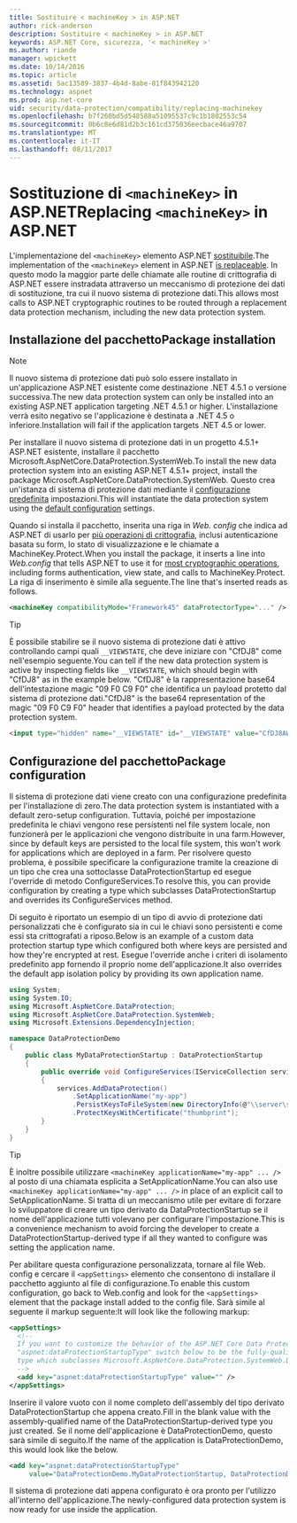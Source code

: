 ```yaml
---
title: Sostituire < machineKey > in ASP.NET
author: rick-anderson
description: Sostituire < machineKey > in ASP.NET
keywords: ASP.NET Core, sicurezza, '< machineKey >'
ms.author: riande
manager: wpickett
ms.date: 10/14/2016
ms.topic: article
ms.assetid: 5ac13589-3837-4b4d-8abe-81f843942120
ms.technology: aspnet
ms.prod: asp.net-core
uid: security/data-protection/compatibility/replacing-machinekey
ms.openlocfilehash: b7f260bd5d548588a51095537c9c1b1802553c54
ms.sourcegitcommit: 0b6c8e6d81d2b3c161cd375036eecbace46a9707
ms.translationtype: MT
ms.contentlocale: it-IT
ms.lasthandoff: 08/11/2017
---
```

# <a name="replacing-machinekey-in-aspnet"></a><span data-ttu-id="44eff-104">Sostituzione di `<machineKey>` in ASP.NET</span><span class="sxs-lookup"><span data-stu-id="44eff-104">Replacing `<machineKey>` in ASP.NET</span></span>

<a name=compatibility-replacing-machinekey></a>

<span data-ttu-id="44eff-105">L'implementazione del `<machineKey>` elemento ASP.NET [sostituibile](http://blogs.msdn.com/b/webdev/archive/2012/10/23/cryptographic-improvements-in-asp-net-4-5-pt-2.aspx).</span><span class="sxs-lookup"><span data-stu-id="44eff-105">The implementation of the `<machineKey>` element in ASP.NET [is replaceable](http://blogs.msdn.com/b/webdev/archive/2012/10/23/cryptographic-improvements-in-asp-net-4-5-pt-2.aspx).</span></span> <span data-ttu-id="44eff-106">In questo modo la maggior parte delle chiamate alle routine di crittografia di ASP.NET essere instradata attraverso un meccanismo di protezione dei dati di sostituzione, tra cui il nuovo sistema di protezione dati.</span><span class="sxs-lookup"><span data-stu-id="44eff-106">This allows most calls to ASP.NET cryptographic routines to be routed through a replacement data protection mechanism, including the new data protection system.</span></span>

## <a name="package-installation"></a><span data-ttu-id="44eff-107">Installazione del pacchetto</span><span class="sxs-lookup"><span data-stu-id="44eff-107">Package installation</span></span>

> [!NOTE]
> <span data-ttu-id="44eff-108">Il nuovo sistema di protezione dati può solo essere installato in un'applicazione ASP.NET esistente come destinazione .NET 4.5.1 o versione successiva.</span><span class="sxs-lookup"><span data-stu-id="44eff-108">The new data protection system can only be installed into an existing ASP.NET application targeting .NET 4.5.1 or higher.</span></span> <span data-ttu-id="44eff-109">L'installazione verrà esito negativo se l'applicazione è destinata a .NET 4.5 o inferiore.</span><span class="sxs-lookup"><span data-stu-id="44eff-109">Installation will fail if the application targets .NET 4.5 or lower.</span></span>

<span data-ttu-id="44eff-110">Per installare il nuovo sistema di protezione dati in un progetto 4.5.1+ ASP.NET esistente, installare il pacchetto Microsoft.AspNetCore.DataProtection.SystemWeb.</span><span class="sxs-lookup"><span data-stu-id="44eff-110">To install the new data protection system into an existing ASP.NET 4.5.1+ project, install the package Microsoft.AspNetCore.DataProtection.SystemWeb.</span></span> <span data-ttu-id="44eff-111">Questo crea un'istanza di sistema di protezione dati mediante il [configurazione predefinita](../configuration/default-settings.md#data-protection-default-settings) impostazioni.</span><span class="sxs-lookup"><span data-stu-id="44eff-111">This will instantiate the data protection system using the [default configuration](../configuration/default-settings.md#data-protection-default-settings) settings.</span></span>

<span data-ttu-id="44eff-112">Quando si installa il pacchetto, inserita una riga in *Web. config* che indica ad ASP.NET di usarlo per [più operazioni di crittografia](http://blogs.msdn.com/b/webdev/archive/2012/10/23/cryptographic-improvements-in-asp-net-4-5-pt-2.aspx), inclusi autenticazione basata su form, lo stato di visualizzazione e le chiamate a MachineKey.Protect.</span><span class="sxs-lookup"><span data-stu-id="44eff-112">When you install the package, it inserts a line into *Web.config* that tells ASP.NET to use it for [most cryptographic operations](http://blogs.msdn.com/b/webdev/archive/2012/10/23/cryptographic-improvements-in-asp-net-4-5-pt-2.aspx), including forms authentication, view state, and calls to MachineKey.Protect.</span></span> <span data-ttu-id="44eff-113">La riga di inserimento è simile alla seguente.</span><span class="sxs-lookup"><span data-stu-id="44eff-113">The line that's inserted reads as follows.</span></span>

```xml
<machineKey compatibilityMode="Framework45" dataProtectorType="..." />
```

>[!TIP]
> <span data-ttu-id="44eff-114">È possibile stabilire se il nuovo sistema di protezione dati è attivo controllando campi quali `__VIEWSTATE`, che deve iniziare con "CfDJ8" come nell'esempio seguente.</span><span class="sxs-lookup"><span data-stu-id="44eff-114">You can tell if the new data protection system is active by inspecting fields like `__VIEWSTATE`, which should begin with "CfDJ8" as in the example below.</span></span> <span data-ttu-id="44eff-115">"CfDJ8" è la rappresentazione base64 dell'intestazione magic "09 F0 C9 F0" che identifica un payload protetto dal sistema di protezione dati.</span><span class="sxs-lookup"><span data-stu-id="44eff-115">"CfDJ8" is the base64 representation of the magic "09 F0 C9 F0" header that identifies a payload protected by the data protection system.</span></span>

```html
<input type="hidden" name="__VIEWSTATE" id="__VIEWSTATE" value="CfDJ8AWPr2EQPTBGs3L2GCZOpk..." />
```

## <a name="package-configuration"></a><span data-ttu-id="44eff-116">Configurazione del pacchetto</span><span class="sxs-lookup"><span data-stu-id="44eff-116">Package configuration</span></span>

<span data-ttu-id="44eff-117">Il sistema di protezione dati viene creato con una configurazione predefinita per l'installazione di zero.</span><span class="sxs-lookup"><span data-stu-id="44eff-117">The data protection system is instantiated with a default zero-setup configuration.</span></span> <span data-ttu-id="44eff-118">Tuttavia, poiché per impostazione predefinita le chiavi vengono rese persistenti nel file system locale, non funzionerà per le applicazioni che vengono distribuite in una farm.</span><span class="sxs-lookup"><span data-stu-id="44eff-118">However, since by default keys are persisted to the local file system, this won't work for applications which are deployed in a farm.</span></span> <span data-ttu-id="44eff-119">Per risolvere questo problema, è possibile specificare la configurazione tramite la creazione di un tipo che crea una sottoclasse DataProtectionStartup ed esegue l'override di metodo ConfigureServices.</span><span class="sxs-lookup"><span data-stu-id="44eff-119">To resolve this, you can provide configuration by creating a type which subclasses DataProtectionStartup and overrides its ConfigureServices method.</span></span>

<span data-ttu-id="44eff-120">Di seguito è riportato un esempio di un tipo di avvio di protezione dati personalizzati che è configurato sia in cui le chiavi sono persistenti e come essi sta crittografati a riposo.</span><span class="sxs-lookup"><span data-stu-id="44eff-120">Below is an example of a custom data protection startup type which configured both where keys are persisted and how they're encrypted at rest.</span></span> <span data-ttu-id="44eff-121">Esegue l'override anche i criteri di isolamento predefinito app fornendo il proprio nome dell'applicazione.</span><span class="sxs-lookup"><span data-stu-id="44eff-121">It also overrides the default app isolation policy by providing its own application name.</span></span>

```csharp
using System;
using System.IO;
using Microsoft.AspNetCore.DataProtection;
using Microsoft.AspNetCore.DataProtection.SystemWeb;
using Microsoft.Extensions.DependencyInjection;

namespace DataProtectionDemo
{
    public class MyDataProtectionStartup : DataProtectionStartup
    {
        public override void ConfigureServices(IServiceCollection services)
        {
            services.AddDataProtection()
                .SetApplicationName("my-app")
                .PersistKeysToFileSystem(new DirectoryInfo(@"\\server\share\myapp-keys\"))
                .ProtectKeysWithCertificate("thumbprint");
        }
    }
}
```

>[!TIP]
> <span data-ttu-id="44eff-122">È inoltre possibile utilizzare `<machineKey applicationName="my-app" ... />` al posto di una chiamata esplicita a SetApplicationName.</span><span class="sxs-lookup"><span data-stu-id="44eff-122">You can also use `<machineKey applicationName="my-app" ... />` in place of an explicit call to SetApplicationName.</span></span> <span data-ttu-id="44eff-123">Si tratta di un meccanismo utile per evitare di forzare lo sviluppatore di creare un tipo derivato da DataProtectionStartup se il nome dell'applicazione tutti volevano per configurare l'impostazione.</span><span class="sxs-lookup"><span data-stu-id="44eff-123">This is a convenience mechanism to avoid forcing the developer to create a DataProtectionStartup-derived type if all they wanted to configure was setting the application name.</span></span>

<span data-ttu-id="44eff-124">Per abilitare questa configurazione personalizzata, tornare al file Web. config e cercare il `<appSettings>` elemento che consentono di installare il pacchetto aggiunto al file di configurazione.</span><span class="sxs-lookup"><span data-stu-id="44eff-124">To enable this custom configuration, go back to Web.config and look for the `<appSettings>` element that the package install added to the config file.</span></span> <span data-ttu-id="44eff-125">Sarà simile al seguente il markup seguente:</span><span class="sxs-lookup"><span data-stu-id="44eff-125">It will look like the following markup:</span></span>

```xml
<appSettings>
  <!--
  If you want to customize the behavior of the ASP.NET Core Data Protection stack, set the
  "aspnet:dataProtectionStartupType" switch below to be the fully-qualified name of a
  type which subclasses Microsoft.AspNetCore.DataProtection.SystemWeb.DataProtectionStartup.
  -->
  <add key="aspnet:dataProtectionStartupType" value="" />
</appSettings>
```

<span data-ttu-id="44eff-126">Inserire il valore vuoto con il nome completo dell'assembly del tipo derivato DataProtectionStartup che appena creato.</span><span class="sxs-lookup"><span data-stu-id="44eff-126">Fill in the blank value with the assembly-qualified name of the DataProtectionStartup-derived type you just created.</span></span> <span data-ttu-id="44eff-127">Se il nome dell'applicazione è DataProtectionDemo, questo sarà simile di seguito.</span><span class="sxs-lookup"><span data-stu-id="44eff-127">If the name of the application is DataProtectionDemo, this would look like the below.</span></span>

```xml
<add key="aspnet:dataProtectionStartupType"
     value="DataProtectionDemo.MyDataProtectionStartup, DataProtectionDemo" />
```

<span data-ttu-id="44eff-128">Il sistema di protezione dati appena configurato è ora pronto per l'utilizzo all'interno dell'applicazione.</span><span class="sxs-lookup"><span data-stu-id="44eff-128">The newly-configured data protection system is now ready for use inside the application.</span></span>
